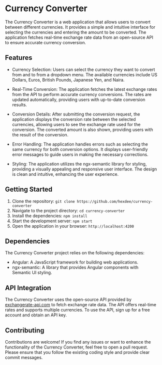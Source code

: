 # Currency Converter

The Currency Converter is a web application that allows users to convert between different currencies. It provides a simple and intuitive interface for selecting the currencies and entering the amount to be converted. The application fetches real-time exchange rate data from an open-source API to ensure accurate currency conversion.

## Features

- Currency Selection: Users can select the currency they want to convert from and to from a dropdown menu. The available currencies include US Dollars, Euros, British Pounds, Japanese Yen, and Naira.

- Real-Time Conversion: The application fetches the latest exchange rates from the API to perform accurate currency conversions. The rates are updated automatically, providing users with up-to-date conversion results.

- Conversion Details: After submitting the conversion request, the application displays the conversion rate between the selected currencies, allowing users to see the exchange rate used for the conversion. The converted amount is also shown, providing users with the result of the conversion.

- Error Handling: The application handles errors such as selecting the same currency for both conversion options. It displays user-friendly error messages to guide users in making the necessary corrections.

- Styling: The application utilizes the ngx-semantic library for styling, providing a visually appealing and responsive user interface. The design is clean and intuitive, enhancing the user experience.

## Getting Started

1. Clone the repository: `git clone https://github.com/hexdee/currency-converter`
2. Navigate to the project directory: `cd currency-converter`
3. Install the dependencies: `npm install`
4. Start the development server: `npm start`
5. Open the application in your browser: `http://localhost:4200`

## Dependencies

The Currency Converter project relies on the following dependencies:

- Angular: A JavaScript framework for building web applications.
- ngx-semantic: A library that provides Angular components with Semantic UI styling.

## API Integration

The Currency Converter uses the open-source API provided by [exchangerate-api.com](https://www.exchangerate-api.com/) to fetch exchange rate data. The API offers real-time rates and supports multiple currencies. To use the API, sign up for a free account and obtain an API key. 

## Contributing

Contributions are welcome! If you find any issues or want to enhance the functionality of the Currency Converter, feel free to open a pull request. Please ensure that you follow the existing coding style and provide clear commit messages.
